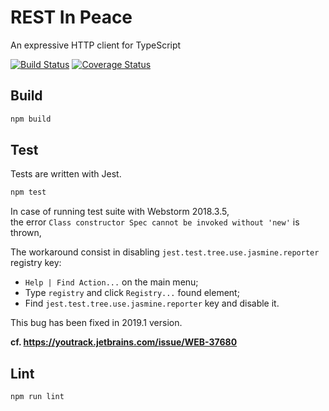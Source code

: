 # REST In Peace

An expressive HTTP client for TypeScript

[![Build Status](https://travis-ci.com/digiwinfr/rip.svg?branch=develop)](https://travis-ci.com/digiwinfr/rip)
[![Coverage Status](https://coveralls.io/repos/github/digiwinfr/rip/badge.svg?branch=develop&service=github)](https://coveralls.io/github/digiwinfr/rip?branch=develop)

## Build

```bash
npm build
```

## Test

Tests are written with Jest.

```bash
npm test
```

In case of running test suite with Webstorm 2018.3.5,  
the error `Class constructor Spec cannot be invoked without 'new'` is thrown,

The workaround consist in disabling `jest.test.tree.use.jasmine.reporter` registry key:

- `Help | Find Action...` on the main menu;
- Type `registry` and click `Registry...` found element;
- Find `jest.test.tree.use.jasmine.reporter` key and disable it.

This bug has been fixed in 2019.1 version.

**cf. https://youtrack.jetbrains.com/issue/WEB-37680**

## Lint

```bash
npm run lint
```
